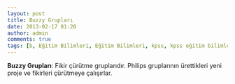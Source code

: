 ```yaml
---
layout: post
title: Buzzy Grupları
date: 2013-02-17 01:20
author: admin
comments: true
tags: [b, Eğitim Bilimleri, Eğitim Bilimleri, kpss, kpss eğitim bilimleri, Kpss Sözlük]
---
```

<strong>Buzzy Grupları</strong>: Fikir çürütme gruplarıdır. Philips gruplarının ürettikleri yeni proje ve fikirleri çürütmeye çalışırlar.
